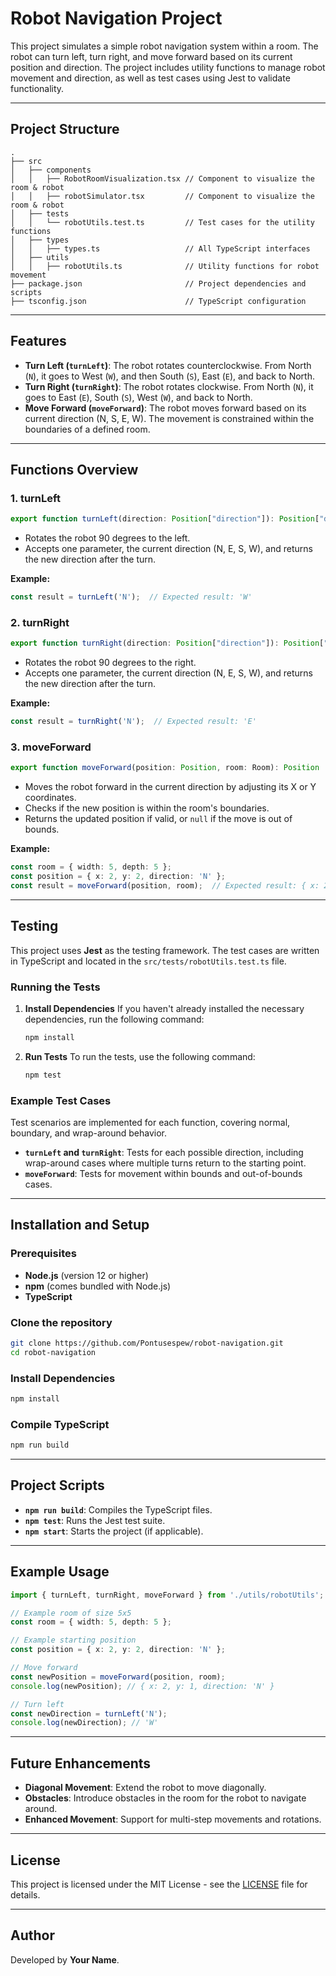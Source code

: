 # Robot Navigation Project

This project simulates a simple robot navigation system within a room. The robot can turn left, turn right, and move forward based on its current position and direction. The project includes utility functions to manage robot movement and direction, as well as test cases using Jest to validate functionality.

---

## Project Structure

```
.
├── src
│   ├── components
│   │   ├── RobotRoomVisualization.tsx // Component to visualize the room & robot
│   │   ├── robotSimulator.tsx         // Component to visualize the room & robot
│   ├── tests
│   │   └── robotUtils.test.ts         // Test cases for the utility functions
│   ├── types
│   │   ├── types.ts                   // All TypeScript interfaces
│   ├── utils
│   │   ├── robotUtils.ts              // Utility functions for robot movement
├── package.json                       // Project dependencies and scripts
├── tsconfig.json                      // TypeScript configuration
```

---

## Features

- **Turn Left (`turnLeft`)**: The robot rotates counterclockwise. From North (`N`), it goes to West (`W`), and then South (`S`), East (`E`), and back to North.
- **Turn Right (`turnRight`)**: The robot rotates clockwise. From North (`N`), it goes to East (`E`), South (`S`), West (`W`), and back to North.
- **Move Forward (`moveForward`)**: The robot moves forward based on its current direction (N, S, E, W). The movement is constrained within the boundaries of a defined room.

---

## Functions Overview

### 1. **turnLeft**

```typescript
export function turnLeft(direction: Position["direction"]): Position["direction"]
```
- Rotates the robot 90 degrees to the left.
- Accepts one parameter, the current direction (N, E, S, W), and returns the new direction after the turn.
  
**Example:**
```ts
const result = turnLeft('N');  // Expected result: 'W'
```

### 2. **turnRight**

```typescript
export function turnRight(direction: Position["direction"]): Position["direction"]
```
- Rotates the robot 90 degrees to the right.
- Accepts one parameter, the current direction (N, E, S, W), and returns the new direction after the turn.
  
**Example:**
```ts
const result = turnRight('N');  // Expected result: 'E'
```

### 3. **moveForward**

```typescript
export function moveForward(position: Position, room: Room): Position | null
```
- Moves the robot forward in the current direction by adjusting its X or Y coordinates.
- Checks if the new position is within the room's boundaries.
- Returns the updated position if valid, or `null` if the move is out of bounds.

**Example:**
```ts
const room = { width: 5, depth: 5 };
const position = { x: 2, y: 2, direction: 'N' };
const result = moveForward(position, room);  // Expected result: { x: 2, y: 1, direction: 'N' }
```

---

## Testing

This project uses **Jest** as the testing framework. The test cases are written in TypeScript and located in the `src/tests/robotUtils.test.ts` file. 

### Running the Tests

1. **Install Dependencies**
   If you haven't already installed the necessary dependencies, run the following command:
   ```bash
   npm install
   ```

2. **Run Tests**
   To run the tests, use the following command:
   ```bash
   npm test
   ```

### Example Test Cases

Test scenarios are implemented for each function, covering normal, boundary, and wrap-around behavior.

- **`turnLeft` and `turnRight`**: Tests for each possible direction, including wrap-around cases where multiple turns return to the starting point.
- **`moveForward`**: Tests for movement within bounds and out-of-bounds cases.

---

## Installation and Setup

### Prerequisites

- **Node.js** (version 12 or higher)
- **npm** (comes bundled with Node.js)
- **TypeScript**

### Clone the repository

```bash
git clone https://github.com/Pontusespew/robot-navigation.git
cd robot-navigation
```

### Install Dependencies

```bash
npm install
```

### Compile TypeScript

```bash
npm run build
```

---

## Project Scripts

- **`npm run build`**: Compiles the TypeScript files.
- **`npm test`**: Runs the Jest test suite.
- **`npm start`**: Starts the project (if applicable).

---

## Example Usage

```typescript
import { turnLeft, turnRight, moveForward } from './utils/robotUtils';

// Example room of size 5x5
const room = { width: 5, depth: 5 };

// Example starting position
const position = { x: 2, y: 2, direction: 'N' };

// Move forward
const newPosition = moveForward(position, room);
console.log(newPosition); // { x: 2, y: 1, direction: 'N' }

// Turn left
const newDirection = turnLeft('N');
console.log(newDirection); // 'W'
```

---

## Future Enhancements

- **Diagonal Movement**: Extend the robot to move diagonally.
- **Obstacles**: Introduce obstacles in the room for the robot to navigate around.
- **Enhanced Movement**: Support for multi-step movements and rotations.

---

## License

This project is licensed under the MIT License - see the [LICENSE](LICENSE) file for details.

---

## Author

Developed by **Your Name**.
